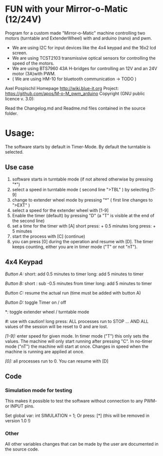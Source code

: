 # FUN with your Mirror-o-Matic (12/24V)
 
Program for a custom made "Mirror-o-Matic" machine controlling two motors 
(turntable and ExtenderWheel) with and arduino (nano) and pwm.

* We are using I2C for input devices like the 4x4 keypad and the 16x2 lcd screen.
* We are using TCST2103 transmissive optical sensors for controlling the speed of the motors.
* We are using BTS7960 43A H-bridges for controlling an 12V and an 24V motor (3A)with PWM.
* ( We are using HM-10 for bluetooth communication -> TODO )

Axel Pospischil
Homepage http://wiki.blue-it.org
Project: https://github.com/apos/M-o-M_pwm_arduino
Copyright (GNU public licence v. 3.0): 

Read the Changelog.md and Readme.md files contained in the source folder.

# Usage:

The software starts by default in Timer-Mode.
By default the turntable is selected.

## Use case

1. software starts in turntable mode (if not altered otherwise by pressing "*")
2. select a speed in turntable mode ( second line ">TBL" ) by selecting [1-9]
3. change to extender wheel mode by pressing "*" ( first line changes to  ">EXT" )
4. select a speed for the extender wheel with [1-9]
5. Enable the timer (default) by pressing "D" (a "T" is visible at the end of the second line)
5. set a time for the timer with [A]
   short press: + 0.5 minutes
   long press:  + 5 minutes
6. start the process with [C] (continue)
7. you can press [0] during the operation and resume with [D]. The timer keeps counting, either you are in timer mode ("T" or not "nT").

## 4x4 Keypad 

*Button A:* short: add 0.5 minutes to timer
            long:  add 5 minutes to timer

*Button B:* short : sub -0.5 minutes from timer
            long:  add 5 minutes to timer

*Button C:* resume the actual run (time must be added with button A)

*Button D:* toggle Timer on / off 

**:*        toggle extender wheel / turntable mode

*\#:*       use with caution! 
            long  press:  ALL processes run to STOP ... AND
                           ALL values of the session will be reset to 0 and are lost.

*[1-9]:*    enter speed for given mode.
            In timer mode ("T") this only sets the values. The machine will only start running after pressing "C". In no-timer mode ("nT") the machine will start at once. Changes in speed when the machine is running are applied at once.

*[0]:*      all processes run to 0. You can resume with [D]


## Code

### Simulation mode for testing
This makes it possible to test the software without connection to any PWM- or INPUT pins.

Set global var: int SIMULATION = 1;
Or press:       [\*] (this will be removed in version 1.0 !)

### Other

All other variables changes that can be made by the user are documented in the source code.

